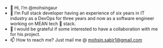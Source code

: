 - 👋 Hi, I’m @mohsingaur
- 👀 I’m Full stack developer having an experience of six years in IT industry as a DevOps for three years and now as a software engineer working on MEAN tech 🌱 stack.
- 💞️ I would be grateful if some interested to have a collaboration with me for his project.
- 📫 How to reach me? Just mail me @ mohsin.sabir1@gmail.com

<!---
mohsingaur/mohsingaur is a ✨ special ✨ repository because its `README.md` (this file) appears on your GitHub profile.
You can click the Preview link to take a look at your changes.
--->
